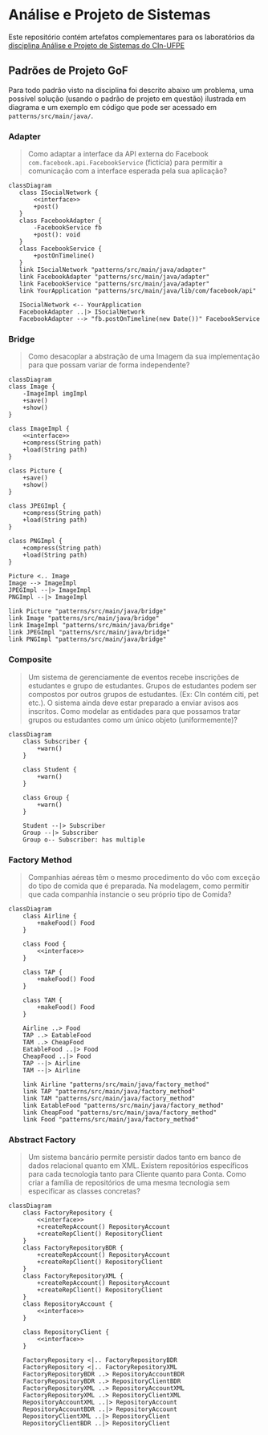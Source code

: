# Análise e Projeto de Sistemas

Este repositório contém artefatos complementares para os laboratórios da [disciplina Análise e Projeto de Sistemas do CIn-UFPE](www.cin.ufpe.br/~if718)

## Padrões de Projeto GoF

Para todo padrão visto na disciplina foi descrito abaixo um problema, uma possível solução (usando o padrão de projeto em questão) ilustrada em diagrama e um exemplo em código que pode ser acessado em <code>patterns/src/main/java/</code>.


### Adapter

> Como adaptar a interface da API externa do Facebook ```com.facebook.api.FacebookService``` (fictícia) para permitir a comunicação com a interface esperada pela sua aplicação?

 ```mermaid
 classDiagram
    class ISocialNetwork {
        <<interface>>
        +post()
    }
    class FacebookAdapter {
        -FacebookService fb
        +post(): void        
    }
    class FacebookService {
        +postOnTimeline()
    }
    link ISocialNetwork "patterns/src/main/java/adapter"
    link FacebookAdapter "patterns/src/main/java/adapter"
    link FacebookService "patterns/src/main/java/adapter"
    link YourApplication "patterns/src/main/java/lib/com/facebook/api"
    
    ISocialNetwork <-- YourApplication
    FacebookAdapter ..|> ISocialNetwork
    FacebookAdapter --> "fb.postOnTimeline(new Date())" FacebookService 
 ```


### Bridge

> Como desacoplar a abstração de uma Imagem da sua implementação para que possam variar de forma independente?

```mermaid
classDiagram
class Image {
    -ImageImpl imgImpl
    +save()
    +show()
}

class ImageImpl {
    <<interface>>
    +compress(String path)
    +load(String path)
}

class Picture {
    +save()
    +show()
}

class JPEGImpl {
    +compress(String path)
    +load(String path)
}

class PNGImpl {
    +compress(String path)
    +load(String path)
}

Picture <.. Image
Image --> ImageImpl
JPEGImpl --|> ImageImpl
PNGImpl --|> ImageImpl

link Picture "patterns/src/main/java/bridge"
link Image "patterns/src/main/java/bridge"
link ImageImpl "patterns/src/main/java/bridge"
link JPEGImpl "patterns/src/main/java/bridge"
link PNGImpl "patterns/src/main/java/bridge"
```


### Composite

> Um sistema de gerenciamente de eventos recebe inscrições de estudantes e grupo de estudantes. Grupos de estudantes podem ser compostos por outros grupos de estudantes. (Ex: CIn contém citi, pet etc.). O sistema ainda deve estar preparado a enviar avisos aos inscritos. Como modelar as entidades para que possamos tratar grupos ou estudantes como um único objeto (uniformemente)?

```mermaid
classDiagram
    class Subscriber {
        +warn()
    }

    class Student {
        +warn()
    }

    class Group {
        +warn()
    }

    Student --|> Subscriber
    Group --|> Subscriber
    Group o-- Subscriber: has multiple
```

### Factory Method

> Companhias aéreas têm o mesmo procedimento do vôo com exceção do tipo de comida que é preparada. Na modelagem, como permitir que cada companhia instancie o seu próprio tipo de Comida?


```mermaid
classDiagram
    class Airline {
        +makeFood() Food
    }

    class Food {
        <<interface>>
    }

    class TAP {
        +makeFood() Food
    }

    class TAM {
        +makeFood() Food
    }

    Airline ..> Food
    TAP ..> EatableFood
    TAM ..> CheapFood
    EatableFood ..|> Food
    CheapFood ..|> Food
    TAP --|> Airline
    TAM --|> Airline

    link Airline "patterns/src/main/java/factory_method"
    link TAP "patterns/src/main/java/factory_method"
    link TAM "patterns/src/main/java/factory_method"
    link EatableFood "patterns/src/main/java/factory_method"
    link CheapFood "patterns/src/main/java/factory_method"
    link Food "patterns/src/main/java/factory_method"
```

### Abstract Factory

> Um sistema bancário permite persistir dados tanto em banco de dados relacional quanto em XML. Existem repositórios específicos para cada tecnologia tanto para Cliente quanto para Conta. Como criar a família de repositórios de uma mesma tecnologia sem especificar as classes concretas?


```mermaid
classDiagram
    class FactoryRepository {
        <<interface>>
        +createRepAccount() RepositoryAccount
        +createRepClient() RepositoryClient
    }
    class FactoryRepositoryBDR {
        +createRepAccount() RepositoryAccount
        +createRepClient() RepositoryClient
    }
    class FactoryRepositoryXML {
        +createRepAccount() RepositoryAccount
        +createRepClient() RepositoryClient
    }
    class RepositoryAccount {
        <<interface>>
    }

    class RepositoryClient {
        <<interface>>
    }

    FactoryRepository <|.. FactoryRepositoryBDR
    FactoryRepository <|.. FactoryRepositoryXML
    FactoryRepositoryBDR ..> RepositoryAccountBDR
    FactoryRepositoryBDR ..> RepositoryClientBDR
    FactoryRepositoryXML ..> RepositoryAccountXML
    FactoryRepositoryXML ..> RepositoryClientXML
    RepositoryAccountXML ..|> RepositoryAccount
    RepositoryAccountBDR ..|> RepositoryAccount
    RepositoryClientXML ..|> RepositoryClient
    RepositoryClientBDR ..|> RepositoryClient
    


```
